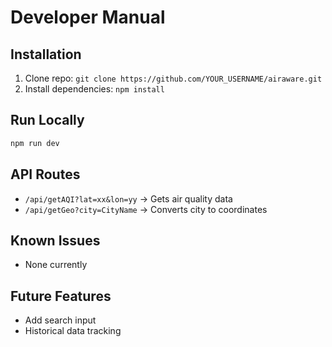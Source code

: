 # Developer Manual

## Installation
1. Clone repo: `git clone https://github.com/YOUR_USERNAME/airaware.git`
2. Install dependencies: `npm install`

## Run Locally
```bash
npm run dev
```

## API Routes
- `/api/getAQI?lat=xx&lon=yy` → Gets air quality data
- `/api/getGeo?city=CityName` → Converts city to coordinates

## Known Issues
- None currently

## Future Features
- Add search input
- Historical data tracking
